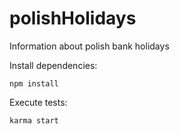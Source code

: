 # polishHolidays
Information about polish bank holidays

Install dependencies:

<code>npm install</code>

Execute tests:

<code>karma start</code>


